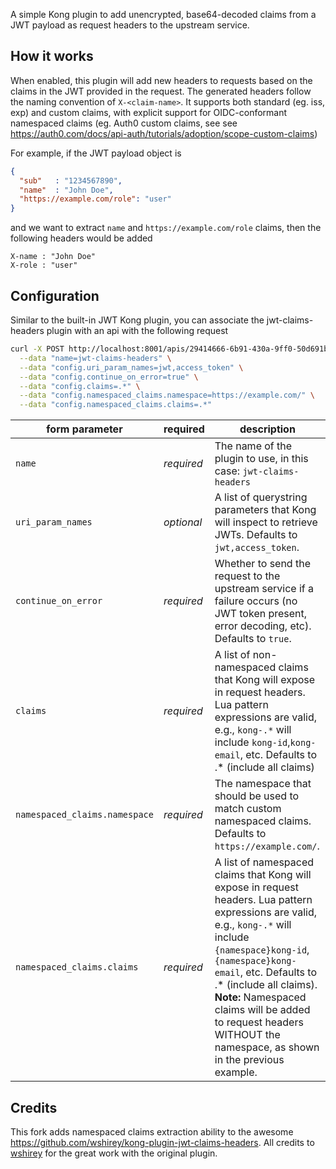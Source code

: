 
A simple Kong plugin to add unencrypted, base64-decoded claims from a JWT payload as request headers to the upstream service.

## How it works

When enabled, this plugin will add new headers to requests based on the claims in the JWT provided in the request. The generated headers follow the naming convention of `X-<claim-name>`.
It supports both standard (eg. iss, exp) and custom claims, with explicit support for OIDC-conformant namespaced claims (eg. Auth0 custom claims, see 
see https://auth0.com/docs/api-auth/tutorials/adoption/scope-custom-claims)
 
For example, if the JWT payload object is

```json
{
  "sub"   : "1234567890",
  "name"  : "John Doe",
  "https://example.com/role": "user"
}
```

and we want to extract `name` and `https://example.com/role` claims, then the following headers would be added

```
X-name : "John Doe"
X-role : "user"
```

## Configuration

Similar to the built-in JWT Kong plugin, you can associate the jwt-claims-headers plugin with an api with the following request

```bash
curl -X POST http://localhost:8001/apis/29414666-6b91-430a-9ff0-50d691b03a45/plugins \
  --data "name=jwt-claims-headers" \
  --data "config.uri_param_names=jwt,access_token" \
  --data "config.continue_on_error=true" \
  --data "config.claims=.*" \
  --data "config.namespaced_claims.namespace=https://example.com/" \
  --data "config.namespaced_claims.claims=.*"
```

form parameter|required|description
---|---|---
`name`|*required*|The name of the plugin to use, in this case: `jwt-claims-headers`
`uri_param_names`|*optional*|A list of querystring parameters that Kong will inspect to retrieve JWTs. Defaults to `jwt,access_token`.
`continue_on_error`|*required*|Whether to send the request to the upstream service if a failure occurs (no JWT token present, error decoding, etc). Defaults to `true`.
`claims`|*required*|A list of non-namespaced claims that Kong will expose in request headers. Lua pattern expressions are valid, e.g., `kong-.*` will include `kong-id`,`kong-email`, etc. Defaults to .* (include all claims) 
`namespaced_claims.namespace`|*required*|The namespace that should be used to match custom namespaced claims. Defaults to `https://example.com/`.
`namespaced_claims.claims`|*required*|A list of namespaced claims that Kong will expose in request headers. Lua pattern expressions are valid, e.g., `kong-.*` will include `{namespace}kong-id`,`{namespace}kong-email`, etc. Defaults to .* (include all claims). **Note:** Namespaced claims will be added to request headers WITHOUT the namespace, as shown in the previous example.

## Credits 

This fork adds namespaced claims extraction ability to the awesome https://github.com/wshirey/kong-plugin-jwt-claims-headers. 
All credits to [wshirey](https://github.com/wshirey) for the great work with the original plugin.
